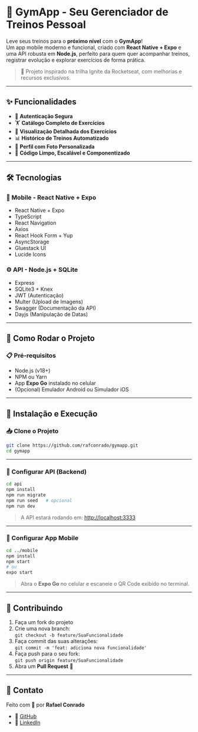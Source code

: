 # 💪 GymApp - Seu Gerenciador de Treinos Pessoal

Leve seus treinos para o **próximo nível** com o **GymApp**!  
Um app mobile moderno e funcional, criado com **React Native + Expo** e uma API robusta em **Node.js**, perfeito para quem quer acompanhar treinos, registrar evolução e explorar exercícios de forma prática.

> 📲 Projeto inspirado na trilha Ignite da Rocketseat, com melhorias e recursos exclusivos.

---

## ✨ Funcionalidades

- 🔐 **Autenticação Segura**
- 🏋️ **Catálogo Completo de Exercícios**
- 📖 **Visualização Detalhada dos Exercícios**
- 📊 **Histórico de Treinos Automatizado**
- 👤 **Perfil com Foto Personalizada**
- 💎 **Código Limpo, Escalável e Componentizado**

---

## 🛠️ Tecnologias

### 📱 Mobile - React Native + Expo

- React Native + Expo
- TypeScript
- React Navigation
- Axios
- React Hook Form + Yup
- AsyncStorage
- Gluestack UI
- Lucide Icons

### ⚙️ API - Node.js + SQLite

- Express
- SQLite3 + Knex
- JWT (Autenticação)
- Multer (Upload de Imagens)
- Swagger (Documentação da API)
- Dayjs (Manipulação de Datas)

---

## 🚀 Como Rodar o Projeto

### 📋 Pré-requisitos

- Node.js (v18+)
- NPM ou Yarn
- App **Expo Go** instalado no celular
- (Opcional) Emulador Android ou Simulador iOS

---

## 🚀 Instalação e Execução

### 📥 Clone o Projeto

```bash
git clone https://github.com/rafconrado/gymapp.git
cd gymapp
```

---

### 🔌 Configurar API (Backend)

```bash
cd api
npm install
npm run migrate
npm run seed   # opcional
npm run dev
```

> A API estará rodando em: [http://localhost:3333](http://localhost:3333)

---

### 📱 Configurar App Mobile

```bash
cd ../mobile
npm install
npm start
# ou
expo start
```

> Abra o **Expo Go** no celular e escaneie o QR Code exibido no terminal.

---

## 🤝 Contribuindo

1. Faça um fork do projeto  
2. Crie uma nova branch:  
   `git checkout -b feature/SuaFuncionalidade`  
3. Faça commit das suas alterações:  
   `git commit -m 'feat: adiciona nova funcionalidade'`  
4. Faça push para o seu fork:  
   `git push origin feature/SuaFuncionalidade`  
5. Abra um **Pull Request** 🚀

---

## 📧 Contato

Feito com 💙 por **Rafael Conrado**

- 🔗 [GitHub](https://github.com/rafconrado)
- 🔗 [LinkedIn](https://linkedin.com/in/rafconradoo)
